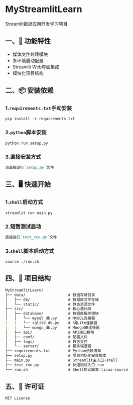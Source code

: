 # MyStreamlitLearn

Streamlit数据应用开发学习项目

## 一、🚀 功能特性

- 媒体文件处理模块
- 多环境启动配置
- Streamlit Web界面集成
- 模块化项目结构

## 二、📦 安装依赖

### 1.`requirements.txt`手动安装

```shell
pip install -r requirements.txt
```

### 2.`python`脚本安装

```shell
python run setup.py
```

### 3.直接安装方式

```markdown
请直接运行`setup.py`文件
```

## 三、🖥 快速开始

### 1.`shell`启动方式

```shell
streamlit run main.py
```

### 2.短暂测试启动

```markdown
直接运行`test_run.py`文件
```

### 3.`shell`脚本启动方式
```shell
source ./run.sh
```
## 四、📂 项目结构

```markdown
MyStreamlitLearn/
├── data/                   # 数据存储目录
│   ├── db/                 # 数据库文件存储
│   └── static/             # 静态资源文件
├── src/                    # 核心源代码
│   ├── database/           # 数据库操作模块
│   │   └── mysql_db.py     # MySQL连接器
|   |   └── sqlite_db.py    # SQLite连接器
|   |   └── mongo_db.py     # MongoDB连接器
│   ├── api/                # API接口模块
│   ├── conf/               # 配置文件
│   ├── logs/               # 日志文件
│   └── server/             # 服务端逻辑
├── requirements.txt        # Python依赖清单
├── setup.py                # 项目初始化安装脚本
├── main.py                 # Streamlit主入口-shell
├── test_run.py             # 快速测试入口-run
└── run.sh                  # Shell启动脚本-linux-source
```

## 五、📄 许可证

`MIT License`
